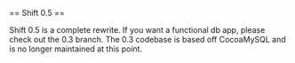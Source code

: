 == Shift 0.5 ==

Shift 0.5 is a complete rewrite.  If you want a functional db app, please check out the 0.3 branch.  The 0.3 codebase is based off CocoaMySQL and is no longer maintained at this point.